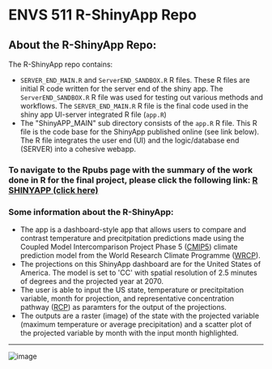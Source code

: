# ENVS 511 R-ShinyApp Repo

## About the R-ShinyApp Repo:
The R-ShinyApp repo contains: 

*  `SERVER_END_MAIN.R` and `ServerEND_SANDBOX.R` R files. These R files are initial R code written for the server end of the shiny app. The `ServerEND_SANDBOX.R` R file was used for testing out various methods and workflows. The `SERVER_END_MAIN.R` R file is the final code used in the shiny app UI-server integrated R file (`app.R`)
* The "ShinyAPP_MAIN" sub directory consists of the `app.R` R file. This R file is the code base for the ShinyApp published online (see link below). The R file integrates the user end (UI) and the logic/database end (SERVER) into a cohesive webapp.

### **To navigate to the Rpubs page with the summary of the work done in R for the final project, please click the following link: [R SHINYAPP (click here)](https://abhinavshrestha.shinyapps.io/Assignment15_ShinyApp/)**  

### Some information about the R-ShinyApp:
* The app is a dashboard-style app that allows users to compare and contrast temperature and precitpitation predictions made using the Coupled Model Intercomparison Project Phase 5 ([CMIP5](https://www.wcrp-climate.org/wgcm-cmip/wgcm-cmip5)) climate prediction model from the World Research Climate Programme ([WRCP](https://www.wcrp-climate.org/)). 
* The projections on this ShinyApp dashboard are for the United States of America. The model is set to 'CC' with spatial resolution of 2.5 minutes of degrees and the projected year at 2070. 
* The user is able to input the US state, temperature or precitpitation variable, month for projection, and representative concentration pathway ([RCP](https://www.ipcc-data.org/guidelines/pages/glossary/glossary_r.html)) as paramters for the output of the projections.
* The outputs are a raster (image) of the state with the projected variable (maximum temperature or average precipitation) and a scatter plot of the projected variable by month with the input month highlighted. 

<hr>

![image](https://user-images.githubusercontent.com/116584687/224510962-ee9040d6-591f-4c4e-b802-119e868d5ff2.png)
